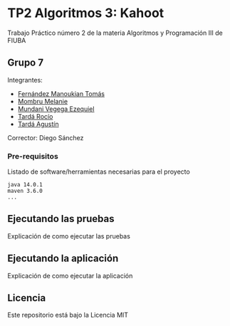 # TP2 Algoritmos 3: Kahoot

Trabajo Práctico número 2 de la materia Algoritmos y Programación III de FIUBA

## Grupo 7

Integrantes:

- [Fernández Manoukian Tomás](https://github.com/Tomymanoukian)
- [Mombru Melanie](https://github.com/melmombru)
- [Mundani Vegega Ezequiel](https://github.com/InspectorDave)
- [Tardá Rocío](https://github.com/rociotarda)
- [Tardá Agustín](https://github.com/AgustinTardaFIUBA)

Corrector: Diego Sánchez

### Pre-requisitos

Listado de software/herramientas necesarias para el proyecto

```
java 14.0.1
maven 3.6.0
...
```

## Ejecutando las pruebas

Explicación de como ejecutar las pruebas

## Ejecutando la aplicación

Explicación de como ejecutar la aplicación

## Licencia

Este repositorio está bajo la Licencia MIT
